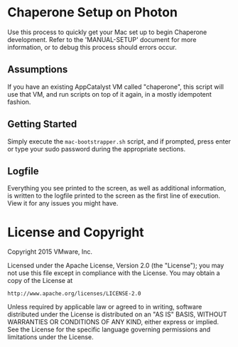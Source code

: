 # Chaperone Setup on Photon

Use this process to quickly get your Mac set up to begin Chaperone development.
Refer to the 'MANUAL-SETUP' document for more information, or to debug this
process should errors occur.

## Assumptions

If you have an existing AppCatalyst VM called "chaperone", this script will use
that VM, and run scripts on top of it again, in a mostly idempotent fashion.

## Getting Started

Simply execute the `mac-bootstrapper.sh` script, and if prompted, press enter or
type your sudo password during the appropriate sections.

## Logfile

Everything you see printed to the screen, as well as additional information, is
written to the logfile printed to the screen as the first line of execution.
View it for any issues you might have.

# License and Copyright

Copyright 2015 VMware, Inc.

Licensed under the Apache License, Version 2.0 (the "License");
you may not use this file except in compliance with the License.
You may obtain a copy of the License at

    http://www.apache.org/licenses/LICENSE-2.0

Unless required by applicable law or agreed to in writing, software
distributed under the License is distributed on an "AS IS" BASIS,
WITHOUT WARRANTIES OR CONDITIONS OF ANY KIND, either express or implied.
See the License for the specific language governing permissions and
limitations under the License.
